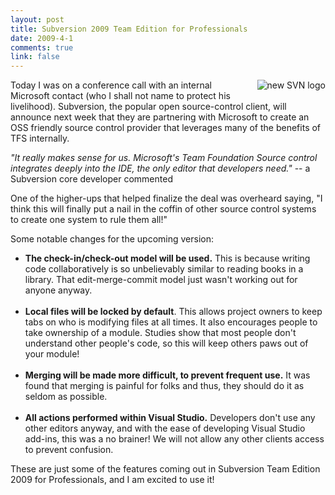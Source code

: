 ```yaml
--- 
layout: post
title: Subversion 2009 Team Edition for Professionals
date: 2009-4-1
comments: true
link: false
---
```

<p><img src="/images/turtle-dragon.gif" alt="new SVN logo"  style="margin: 0pt 0pt 10px 10px; float: right;"  /></p>
<p>Today I was on a conference call with an internal Microsoft contact (who I shall not name to protect his livelihood).  Subversion, the popular open source-control client, will announce next week that they are partnering with Microsoft to create an OSS friendly source control provider that leverages many of the benefits of TFS internally.</p>
<p><cite>&quot;It really makes sense for us.  Microsoft's Team Foundation Source control integrates deeply into the IDE, the only editor that developers need.&quot; </cite> -- a Subversion core developer commented</p>
<p>One of the higher-ups that helped finalize the deal was overheard saying, &quot;I think this will finally put a nail in the coffin of other source control systems to create one system to rule them all!&quot;</p>
<p>Some notable changes for the upcoming version:</p>
<ul>
<li><strong>The check-in/check-out model will be used.</strong> This is because writing code collaboratively is so unbelievably similar to reading books in a library.  That edit-merge-commit model just wasn't working out for anyone anyway.    <br />
&nbsp;</li>
<li><strong>Local files will be locked by default</strong>.  This allows project owners to keep tabs on who is modifying files at all times.  It also encourages people to take ownership of a module.  Studies show that most people don't understand other people's code, so this will keep others paws out of your module!<br />
&nbsp;</li>
<li><strong>Merging will be made more difficult, to prevent frequent use.</strong>  It was found that merging is painful for folks and thus, they should do it as seldom as possible.<br />
&nbsp;</li>
<li><strong>All actions performed within Visual Studio.</strong>  Developers don't use any other editors anyway, and with the ease of developing Visual Studio add-ins, this was a no brainer!  We will not allow any other clients access to prevent confusion.</li>
</ul>
<p>These are just some of the features coming out in Subversion Team Edition 2009 for Professionals, and I am excited to use it!</p>

